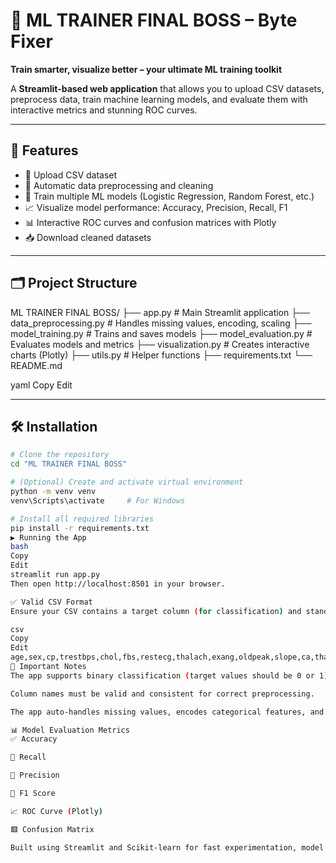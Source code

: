 
# 🤖 ML TRAINER FINAL BOSS – Byte Fixer

**Train smarter, visualize better – your ultimate ML training toolkit**

A **Streamlit-based web application** that allows you to upload CSV datasets, preprocess data, train machine learning models, and evaluate them with interactive metrics and stunning ROC curves.

---

## 🚀 Features

- 📂 Upload CSV dataset  
- 🔄 Automatic data preprocessing and cleaning  
- 🧠 Train multiple ML models (Logistic Regression, Random Forest, etc.)  
- 📈 Visualize model performance: Accuracy, Precision, Recall, F1  
- 📊 Interactive ROC curves and confusion matrices with Plotly  
- 📥 Download cleaned datasets  

---

## 🗂️ Project Structure

ML TRAINER FINAL BOSS/ ├── app.py # Main Streamlit application ├── data_preprocessing.py # Handles missing values, encoding, scaling ├── model_training.py # Trains and saves models ├── model_evaluation.py # Evaluates models and metrics ├── visualization.py # Creates interactive charts (Plotly) ├── utils.py # Helper functions ├── requirements.txt └── README.md

yaml
Copy
Edit

---

## 🛠️ Installation

```bash
# Clone the repository
cd "ML TRAINER FINAL BOSS"

# (Optional) Create and activate virtual environment
python -m venv venv
venv\Scripts\activate     # For Windows

# Install all required libraries
pip install -r requirements.txt
▶️ Running the App
bash
Copy
Edit
streamlit run app.py
Then open http://localhost:8501 in your browser.

✅ Valid CSV Format
Ensure your CSV contains a target column (for classification) and standard features like:

csv
Copy
Edit
age,sex,cp,trestbps,chol,fbs,restecg,thalach,exang,oldpeak,slope,ca,thal,target
📌 Important Notes
The app supports binary classification (target values should be 0 or 1).

Column names must be valid and consistent for correct preprocessing.

The app auto-handles missing values, encodes categorical features, and scales numerical ones.

📊 Model Evaluation Metrics
✅ Accuracy

🔁 Recall

🎯 Precision

🧮 F1 Score

📈 ROC Curve (Plotly)

🟥 Confusion Matrix

Built using Streamlit and Scikit-learn for fast experimentation, model evaluation, and clean visualization.
